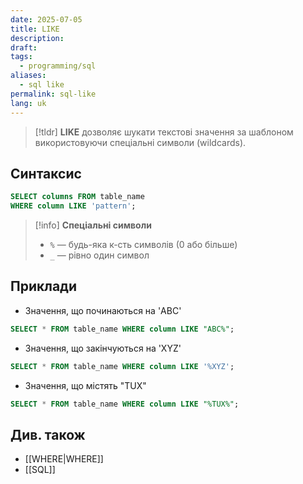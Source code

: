 ```yaml
---
date: 2025-07-05
title: LIKE
description: 
draft: 
tags:
  - programming/sql
aliases:
  - sql like
permalink: sql-like
lang: uk
---
```


> [!tldr]
> **LIKE** дозволяє шукати текстові значення за шаблоном використовуючи спеціальні символи (wildcards).

## Синтаксис

```sql
SELECT columns FROM table_name
WHERE column LIKE 'pattern';
```

> [!info] **Спеціальні символи**
> - `%` — будь-яка к-сть символів (0 або більше)
> - `_` — рівно один символ

##  Приклади

- Значення, що починаються на 'ABC'

```sql
SELECT * FROM table_name WHERE column LIKE "ABC%";
```

- Значення, що закінчуються на 'XYZ'

```sql
SELECT * FROM table_name WHERE column LIKE '%XYZ';
```

- Значення, що містять "TUX"

```sql
SELECT * FROM table_name WHERE column LIKE "%TUX%";
```

## Див. також

- [[WHERE|WHERE]]
- [[SQL]]